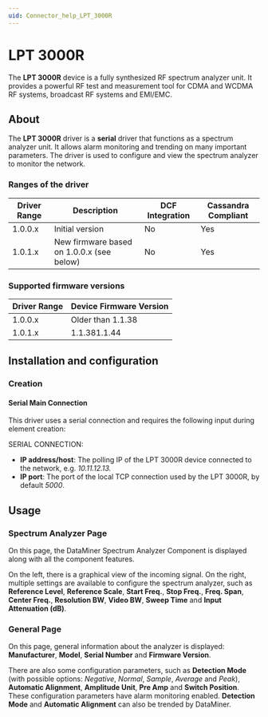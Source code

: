 ```yaml
---
uid: Connector_help_LPT_3000R
---
```


# LPT 3000R

The **LPT 3000R** device is a fully synthesized RF spectrum analyzer unit. It provides a powerful RF test and measurement tool for CDMA and WCDMA RF systems, broadcast RF systems and EMI/EMC.

## About

The **LPT 3000R** driver is a **serial** driver that functions as a spectrum analyzer unit. It allows alarm monitoring and trending on many important parameters. The driver is used to configure and view the spectrum analyzer to monitor the network.

### Ranges of the driver

| **Driver Range** | **Description**                           | **DCF Integration** | **Cassandra Compliant** |
|------------------|-------------------------------------------|---------------------|-------------------------|
| 1.0.0.x          | Initial version                           | No                  | Yes                     |
| 1.0.1.x          | New firmware based on 1.0.0.x (see below) | No                  | Yes                     |

### Supported firmware versions

| **Driver Range** | **Device Firmware Version** |
|------------------|-----------------------------|
| 1.0.0.x          | Older than 1.1.38           |
| 1.0.1.x          | 1.1.381.1.44                |

## Installation and configuration

### Creation

#### Serial Main Connection

This driver uses a serial connection and requires the following input during element creation:

SERIAL CONNECTION:

- **IP address/host**: The polling IP of the LPT 3000R device connected to the network, e.g. *10.11.12.13.*
- **IP port**: The port of the local TCP connection used by the LPT 3000R, by default *5000*.

## Usage

### Spectrum Analyzer Page

On this page, the DataMiner Spectrum Analyzer Component is displayed along with all the component features.

On the left, there is a graphical view of the incoming signal. On the right, multiple settings are available to configure the spectrum analyzer, such as **Reference Level**, **Reference Scale**, **Start Freq.**, **Stop Freq.**, **Freq. Span**, **Center Freq.**, **Resolution BW**, **Video BW**, **Sweep Time** and **Input Attenuation (dB)**.

### General Page

On this page, general information about the analyzer is displayed: **Manufacturer**, **Model**, **Serial Number** and **Firmware Version**.

There are also some configuration parameters, such as **Detection Mode** (with possible options: *Negative*, *Normal*, *Sample*, *Average* and *Peak*), **Automatic Alignment**, **Amplitude Unit**, **Pre Amp** and **Switch Position**. These configuration parameters have alarm monitoring enabled. **Detection Mode** and **Automatic Alignment** can also be trended by DataMiner.
